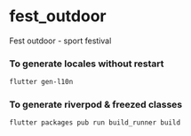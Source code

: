 # fest_outdoor

Fest outdoor - sport festival

### To generate locales without restart

```bash
flutter gen-l10n
```

### To generate riverpod & freezed classes

```
flutter packages pub run build_runner build
```
